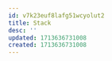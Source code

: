 ```yaml
---
id: v7k23euf8lafg51wcyolut2
title: Stack
desc: ''
updated: 1713636731008
created: 1713636731008
---
```

